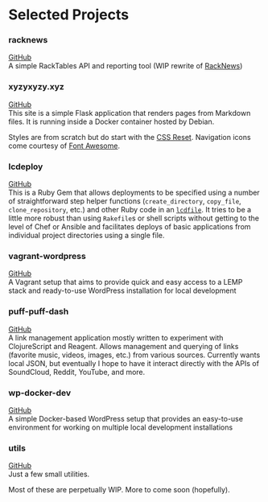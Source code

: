 # Selected Projects

### racknews

[GitHub](https://github.com/axocomm/racknews2)<br>
A simple RackTables API and reporting tool
(WIP rewrite of [RackNews](https://github.com/axocomm/racknews))

### xyzyxyzy.xyz

[GitHub](https://github.com/axocomm/xyzyxyzy.xyz)<br>
This site is a simple Flask application that renders pages from Markdown files.
It is running inside a Docker container hosted by Debian.

Styles are from scratch but do start with the
[CSS Reset](http://meyerweb.com/eric/tools/css/reset/). Navigation icons
come courtesy of [Font Awesome](http://fortawesome.github.io/Font-Awesome/).

### lcdeploy

[GitHub](https://github.com/axocomm/lcdeploy)<br>
This is a Ruby Gem that allows deployments to
be specified using a number of straightforward step helper functions
(`create_directory`, `copy_file`, `clone_repository`, etc.) and other
Ruby code in an [`lcdfile`](https://github.com/axocomm/xyzy-site/blob/master/lcdfile).
It tries to be a little more robust than using `Rakefile`s or shell
scripts without getting to the level of Chef or Ansible and
facilitates deploys of basic applications from individual project
directories using a single file.

### vagrant-wordpress

[GitHub](https://github.com/axocomm/vagrant-wordpress)<br>
A Vagrant setup that aims to provide quick and easy access to a LEMP stack and
ready-to-use WordPress installation for local development

### puff-puff-dash

[GitHub](https://github.com/axocomm/puff-puff-dash)<br>
A link management application mostly written to experiment with
ClojureScript and Reagent. Allows management and querying of links
(favorite music, videos, images, etc.) from various sources.
Currently wants local JSON, but eventually I hope to have it interact
directly with the APIs of SoundCloud, Reddit, YouTube, and more.

### wp-docker-dev

[GitHub](https://github.com/axocomm/wp-docker-dev)<br>
A simple Docker-based WordPress setup that provides an easy-to-use environment for
working on multiple local development installations

### utils

[GitHub](https://github.com/axocomm/utils)<br>
Just a few small utilities.

Most of these are perpetually WIP. More to come soon (hopefully).
